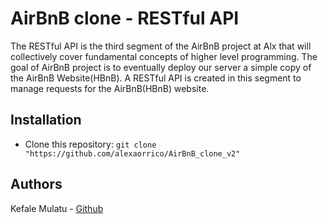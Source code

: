 # AirBnB clone - RESTful API
The RESTful API is the third segment of the AirBnB project at Alx that will collectively cover fundamental concepts of higher level programming. The goal of AirBnB project is to eventually deploy our server a simple copy of the AirBnB Website(HBnB). A RESTful API is created in this segment to manage requests for the AirBnB(HBnB) website.


## Installation
* Clone this repository: `git clone "https://github.com/alexaorrico/AirBnB_clone_v2"`

## Authors
Kefale Mulatu - [Github](https://github.com/Kmazengia) 
